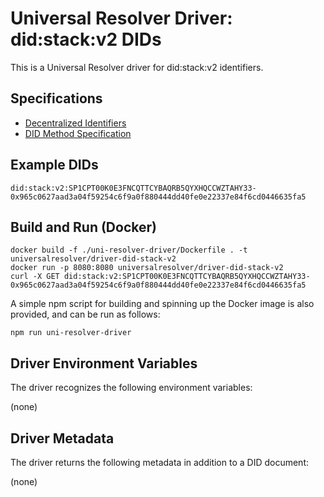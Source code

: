 # Universal Resolver Driver: did:stack:v2 DIDs

This is a Universal Resolver driver for did:stack:v2 identifiers.

## Specifications

- [Decentralized Identifiers](https://www.w3.org/TR/did-core/)
- [DID Method Specification]('../docs/DID_Method_Spec.md')

## Example DIDs

```
did:stack:v2:SP1CPT00K0E3FNCQTTCYBAQRB5QYXHQCCWZTAHY33-0x965c0627aad3a04f59254c6f9a0f880444dd40fe0e22337e84f6cd0446635fa5
```

## Build and Run (Docker)

```
docker build -f ./uni-resolver-driver/Dockerfile . -t universalresolver/driver-did-stack-v2
docker run -p 8080:8080 universalresolver/driver-did-stack-v2
curl -X GET did:stack:v2:SP1CPT00K0E3FNCQTTCYBAQRB5QYXHQCCWZTAHY33-0x965c0627aad3a04f59254c6f9a0f880444dd40fe0e22337e84f6cd0446635fa5
```

A simple npm script for building and spinning up the Docker image is also provided, and can be run as follows:

```
npm run uni-resolver-driver
```

## Driver Environment Variables

The driver recognizes the following environment variables:

(none)

## Driver Metadata

The driver returns the following metadata in addition to a DID document:

(none)
